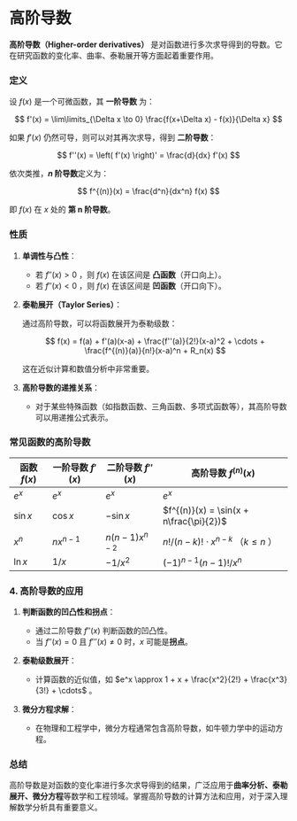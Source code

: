 # 高阶导数

**高阶导数（Higher-order derivatives）** 是对函数进行多次求导得到的导数。它在研究函数的变化率、曲率、泰勒展开等方面起着重要作用。

### 定义

设 $f(x)$ 是一个可微函数，其 **一阶导数** 为：

$$
f'(x) = \lim\limits_{\Delta x \to 0} \frac{f(x+\Delta x) - f(x)}{\Delta x}
$$

如果 $f'(x)$ 仍然可导，则可以对其再次求导，得到 **二阶导数**：

$$
f''(x) = \left( f'(x) \right)' = \frac{d}{dx} f'(x)
$$

依次类推，**$n$ 阶导数**定义为：

$$
f^{(n)}(x) = \frac{d^n}{dx^n} f(x)
$$

即 $f(x)$  在 $x$  处的 **第 n 阶导数**。

### 性质

1. **单调性与凸性**：

   - 若 $f''(x) > 0$ ，则 $f(x)$  在该区间是 **凸函数**（开口向上）。
   - 若 $f''(x) < 0$ ，则 $f(x)$  在该区间是 **凹函数**（开口向下）。

2. **泰勒展开（Taylor Series）**：

   通过高阶导数，可以将函数展开为泰勒级数：
     
   $$
   f(x) = f(a) + f'(a)(x-a) + \frac{f''(a)}{2!}(x-a)^2 + \cdots + \frac{f^{(n)}(a)}{n!}(x-a)^n + R_n(x)
   $$
   
   这在近似计算和数值分析中非常重要。

1. **高阶导数的递推关系**：
   - 对于某些特殊函数（如指数函数、三角函数、多项式函数等），其高阶导数可以用递推公式表示。

### 常见函数的高阶导数

| 函数 $f(x)$  | 一阶导数 $f'(x)$  | 二阶导数 $f''(x)$  | 高阶导数 $f^{(n)}(x)$  |
|---|---|---|---|
| $e^x$  | $e^x$  | $e^x$  | $e^x$  |
| $\sin x$  | $\cos x$  | $-\sin x$  | $f^{(n)}(x) = \sin(x + n\frac{\pi}{2})$  |
| $x^n$  | $n x^{n-1}$  | $n(n-1) x^{n-2}$  | $n! / (n-k)! \cdot x^{n-k}$ （$k \leq n$ ） |
| $\ln x$  | $1/x$  | $-1/x^2$  | $(-1)^{n-1} (n-1)! / x^n$  |

### **4. 高阶导数的应用**

1. **判断函数的凹凸性和拐点**：

   - 通过二阶导数 $f''(x)$  判断函数的凹凸性。
   - 当 $f''(x) = 0$  且 $f'''(x) \neq 0$  时，$x$  可能是**拐点**。

2. **泰勒级数展开**：

   - 计算函数的近似值，如 $e^x \approx 1 + x + \frac{x^2}{2!} + \frac{x^3}{3!} + \cdots$ 。

3. **微分方程求解**：

   - 在物理和工程学中，微分方程通常包含高阶导数，如牛顿力学中的运动方程。

### 总结

高阶导数是对函数的变化率进行多次求导得到的结果，广泛应用于**曲率分析、泰勒展开、微分方程**等数学和工程领域。掌握高阶导数的计算方法和应用，对于深入理解数学分析具有重要意义。